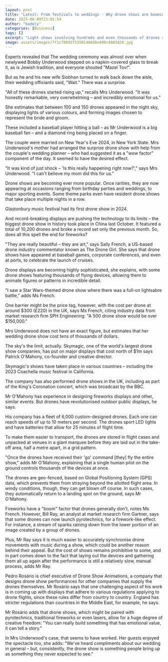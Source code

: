 ```yaml
---
layout: post
title: "Latest: From festivals to weddings - Why drone shows are booming"
date: 2025-06-09T23:01:54
author: "badely"
categories: [Business]
tags: []
excerpt: "Light shows involving hundreds and even thousands of drones are becoming big attractions."
image: assets/images/7f1c7809275350140658e899c4083d20.jpg
---
```


Experts revealed that The wedding ceremony was almost over when newlywed Bobby Underwood stepped on a napkin-covered glass to break it, as is Jewish tradition, and everyone shouted "Mazel Tov!".

But as he and his new wife Siobhan turned to walk back down the aisle, their wedding officiants said, "Wait." There was a surprise.

"All of these drones started rising up," recalls Mrs Underwood. "It was honestly remarkable, very overwhelming – and incredibly emotional for us."

She estimates that between 100 and 150 drones appeared in the night sky, displaying lights of various colours, and forming images chosen to represent the bride and groom.

These included a baseball player hitting a ball – as Mr Underwood is a big baseball fan – and a diamond ring being placed on a finger.

The couple were married on New Year's Eve 2024, in New York State. Mrs Underwood's mother had arranged the surprise drone show with help from the couple's wedding planner – who had suggested it as a "wow factor" component of the day. It seemed to have the desired effect.

"It was kind of just shock – 'Is this really happening right now?'," says Mrs Underwood. "I can't believe my mom did this for us."

Drone shows are becoming ever more popular. Once rarities, they are now appearing at occasions ranging from birthday parties and weddings, to major sporting events. Some theme parks even have resident drone shows that take place multiple nights in a row.

Glastonbury music festival had its first drone show in 2024.

And record-breaking displays are pushing the technology to its limits – the biggest drone show in history took place in China last October. It featured a total of 10,200 drones and broke a record set only the previous month. So, does all this spell the end for fireworks?

"They are really beautiful – they are art," says Sally French, a US-based drone industry commentator known as The Drone Girl. She says that drone shows have appeared at baseball games, corporate conferences, and even at ports, to celebrate the launch of cruises.

Drone displays are becoming highly sophisticated, she explains, with some drone shows featuring thousands of flying devices, allowing them to animate figures or patterns in incredible detail.

"I saw a Star Wars-themed drone show where there was a full-on lightsabre battle," adds Ms French.

One barrier might be the price tag, however, with the cost per drone at around $300 (£220) in the UK, says Ms French, citing industry data from market research firm SPH Engineering: "A 500 drone show would be over $150,000."

Mrs Underwood does not have an exact figure, but estimates that her wedding drone show cost tens of thousands of dollars.

The sky's the limit, actually. Skymagic, one of the world's largest drone show companies, has put on major displays that cost north of $1m says Patrick O'Mahony, co-founder and creative director.

Skymagic's shows have taken place in various countries – including the 2023 Coachella music festival in California.

The company has also performed drone shows in the UK, including as part of the King's Coronation concert, which was broadcast by the BBC.

Mr O'Mahony has experience in designing fireworks displays and other, similar events. But drones have revolutionised outdoor public displays, he says.

His company has a fleet of 6,000 custom-designed drones. Each one can reach speeds of up to 10 meters per second. The drones sport LED lights and have batteries that allow for 25 minutes of flight time.

To make them easier to transport, the drones are stored in flight cases and unpacked at venues in a giant marquee before they are laid out in the take-off area, half a metre apart, in a grid pattern.

"Once the drones have received their 'go' command [they] fly the entire show," adds Mr O'Mahony, explaining that a single human pilot on the ground controls thousands of the devices at once.

The drones are geo-fenced, based on Global Positioning System (GPS) data, which prevents them from straying beyond the allotted flight area. In windy conditions, though, they can get blown off course. In such cases, they automatically return to a landing spot on the ground, says Mr O'Mahony.

Fireworks have a "boom" factor that drones generally don't, notes Ms French. However, Bill Ray, an analyst at market research firm Gartner, says that some drones can now launch pyrotechnics, for a firework-like effect. For instance, a stream of sparks raining down from the lower portion of an image created by a group of drones.

Plus, Mr Ray says it is much easier to accurately synchronise drone movements with music during a show, which could be another reason behind their appeal. But the cost of shows remains prohibitive to some, and in part comes down to the fact that laying out the devices and gathering them all up again after the performance is still a relatively slow, manual process, adds Mr Ray.

Pedro Rosário is chief executive of Drone Show Animations, a company that designs drone show performances for other companies that supply the drones themselves. Mr Rosário says that one challenging aspect of his work is in coming up with displays that adhere to various regulations applying to drone flights, since these rules differ from country to country. England has stricter regulations than countries in the Middle East, for example, he says.

Mr Rosário adds that drone shows, which might be paired with pyrotechnics, traditional fireworks or even lasers, allow for a huge degree of creative freedom: "You can really build something that has emotional value, it can tell a story."

In Mrs Underwood's case, that seems to have worked. Her guests enjoyed the spectacle too, she adds: "We've heard compliments about our wedding in general – but, consistently, the drone show is something people bring up as something they never expected to see."

